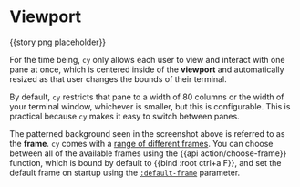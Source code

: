 # Viewport

{{story png placeholder}}

For the time being, `cy` only allows each user to view and interact with one pane at once, which is centered inside of the **viewport** and automatically resized as that user changes the bounds of their terminal.

By default, `cy` restricts that pane to a width of 80 columns or the width of your terminal window, whichever is smaller, but this is configurable. This is practical because `cy` makes it easy to switch between panes.

The patterned background seen in the screenshot above is referred to as the **frame**. `cy` comes with a [range of different frames](/frames.md). You can choose between all of the available frames using the {{api action/choose-frame}} function, which is bound by default to {{bind :root ctrl+a F}}, and set the default frame on startup using the [`:default-frame`](/default-parameters.md#default-frame) parameter.
